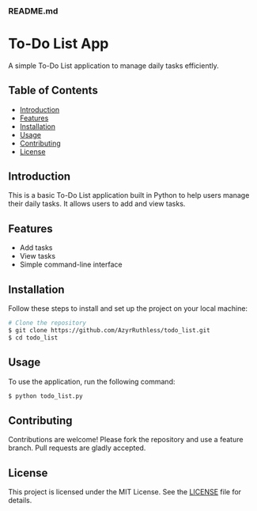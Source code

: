 ### README.md

# To-Do List App

A simple To-Do List application to manage daily tasks efficiently.

## Table of Contents
- [Introduction](#introduction)
- [Features](#features)
- [Installation](#installation)
- [Usage](#usage)
- [Contributing](#contributing)
- [License](#license)

## Introduction
This is a basic To-Do List application built in Python to help users manage their daily tasks. It allows users to add and view tasks.

## Features
- Add tasks
- View tasks
- Simple command-line interface

## Installation
Follow these steps to install and set up the project on your local machine:

```bash
# Clone the repository
$ git clone https://github.com/AzyrRuthless/todo_list.git
$ cd todo_list
```

## Usage
To use the application, run the following command:

```bash
$ python todo_list.py
```

## Contributing
Contributions are welcome! Please fork the repository and use a feature branch. Pull requests are gladly accepted.

## License
This project is licensed under the MIT License. See the [LICENSE](LICENSE) file for details.